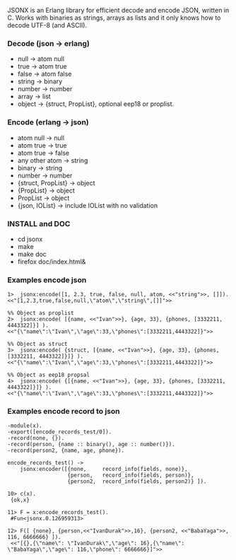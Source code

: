
JSONX is an Erlang library for efficient decode and encode JSON, written in C.
Works with binaries as strings, arrays as lists and it only knows how to decode UTF-8 (and ASCII).

### Decode (json -> erlang)

 - null   -> atom null
 - true   -> atom true
 - false  -> atom false
 - string -> binary
 - number -> number
 - array  -> list
 - object -> {struct, PropList}, optional eep18 or proplist.

### Encode (erlang -> json)

 - atom null 	      -> null
 - atom true 	      -> true
 - atom true 	      -> false
 - any other atom     -> string
 - binary             -> string
 - number             -> number
 - {struct, PropList} -> object
 - {PropList}         -> object
 - PropList           -> object
 - {json, IOList}     -> include IOList with no validation

### INSTALL and DOC

* cd jsonx
* make
* make doc
* firefox doc/index.html&

### Examples encode json

~~~~~
1>  jsonx:encode([1, 2.3, true, false, null, atom, <<"string">>, []]).
<<"[1,2.3,true,false,null,\"atom\",\"string\",[]]">>

%% Object as proplist
2>  jsonx:encode( [{name, <<"Ivan">>}, {age, 33}, {phones, [3332211, 4443322]}] ).
<<"{\"name\":\"Ivan\",\"age\":33,\"phones\":[3332211,4443322]}">>

%% Object as struct
3>  jsonx:encode( {struct, [{name, <<"Ivan">>}, {age, 33}, {phones, [3332211, 4443322]}]} ).
<<"{\"name\":\"Ivan\",\"age\":33,\"phones\":[3332211,4443322]}">>

%% Object as eep18 propsal
4>  jsonx:encode( {[{name, <<"Ivan">>}, {age, 33}, {phones, [3332211, 4443322]}]} ).
<<"{\"name\":\"Ivan\",\"age\":33,\"phones\":[3332211,4443322]}">>
~~~~~

### Examples encode record to json

~~~~~
-module(x).
-export([encode_records_test/0]).
-record(none, {}).
-record(person, {name :: binary(), age :: number()}).
-record(person2, {name, age, phone}).

encode_records_test() ->
    jsonx:encoder([{none,     record_info(fields, none)},
                   {person,   record_info(fields, person)},
                   {person2,  record_info(fields, person2)} ]).
~~~~~

~~~~~
10> c(x).
 {ok,x}
                                                              
11> F = x:encode_records_test().
 #Fun<jsonx.0.126959313>
                                              
12> F([ {none}, {person,<<"IvanDurak">>,16}, {person2, <<"BabaYaga">>, 116, 6666666} ]).
 <<"[{},{\"name\": \"IvanDurak\",\"age\": 16},{\"name\": \"BabaYaga\",\"age\": 116,\"phone\": 6666666}]">>
~~~~~

